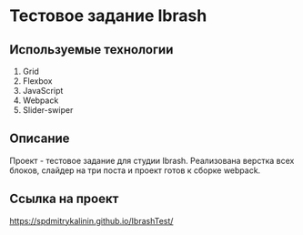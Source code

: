 # Тестовое задание Ibrash

## Используемые технологии

1. Grid
2. Flexbox
3. JavaScript
4. Webpack
5. Slider-swiper

## Описание

Проект - тестовое задание для студии Ibrash. Реализована верстка всех блоков, слайдер на три поста и проект готов к сборке webpack.

## Ссылка на проект

https://spdmitrykalinin.github.io/IbrashTest/
